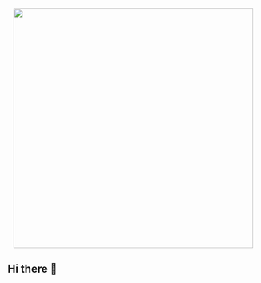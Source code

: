 <div id="header" align="center">
  <img src="[https://giphy.com/embed/wwg1suUiTbCY8H8vIA](https://i.giphy.com/media/v1.Y2lkPTc5MGI3NjExbTd4MzRlZ3d1cWU3ZTJ0dTRva21meWVoYTByaWtuNjA4OG1ibTUwdiZlcD12MV9pbnRlcm5hbF9naWZfYnlfaWQmY3Q9Zw/wwg1suUiTbCY8H8vIA/giphy-downsized-large.gif)" width="480" height="480"/>
</div>

## Hi there 👋


<!--
**SeanXZed/SeanXZed** is a ✨ _special_ ✨ repository because its `README.md` (this file) appears on your GitHub profile.

Here are some ideas to get you started:

- 🔭 I’m currently working on ...
- 🌱 I’m currently learning ...
- 👯 I’m looking to collaborate on ...
- 🤔 I’m looking for help with ...
- 💬 Ask me about ...
- 📫 How to reach me: ...
- 😄 Pronouns: ...
- ⚡ Fun fact: ...
-->
